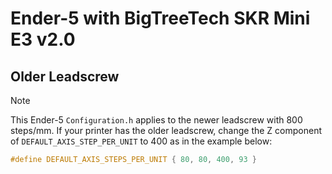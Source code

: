 # Ender-5 with BigTreeTech SKR Mini E3 v2.0

## Older Leadscrew

> [!NOTE]
> This Ender-5 `Configuration.h` applies to the newer leadscrew with 800 steps/mm. If your printer has the older leadscrew, change the Z component of `DEFAULT_AXIS_STEP_PER_UNIT` to 400 as in the example below:

```cpp
#define DEFAULT_AXIS_STEPS_PER_UNIT { 80, 80, 400, 93 }
```
